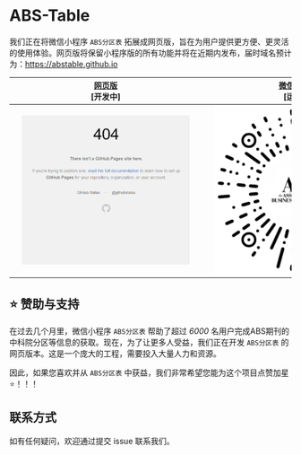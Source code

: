 # ABS-Table
我们正在将微信小程序 `ABS分区表` 拓展成网页版，旨在为用户提供更方便、更灵活的使用体验。网页版将保留小程序版的所有功能并将在近期内发布，届时域名预计为：https://abstable.github.io


| <div style="width:330px">[网页版](https://ccfddl.top/) <br> [开发中] </div> | <div style="width:330px">[微信小程序](https://github.com/ccfddl/ccf-deadlines/tree/main/cli) <br> [运行中] </div> |
| :----: | :----: |
| <img src=".readme_assets/screenshot_website.png" width="300px"/> | <img src=".readme_assets/abs_mini-program.jpg" width="300px"/> |

## ⭐ 赞助与支持
在过去几个月里，微信小程序 `ABS分区表` 帮助了超过 *6000* 名用户完成ABS期刊的中科院分区等信息的获取。现在，为了让更多人受益，我们正在开发 `ABS分区表` 的网页版本。这是一个庞大的工程，需要投入大量人力和资源。

因此，如果您喜欢并从 `ABS分区表` 中获益，我们非常希望您能为这个项目点赞加星⭐！！！

## 联系方式
如有任何疑问，欢迎通过提交 issue 联系我们。

